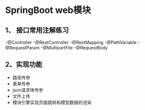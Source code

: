# SpringBoot web模块
## 1、 接口常用注解练习
-@Controller
-@RestController
-@RestMapping
-@PathVariable
-@RequestParam
-@MultipartFile
-@RequestBody

## 2、实现功能
- 路径传参
- 表单传参
- json请求体传参
- 文件上传
- 模块引擎实现页面跳转和模型数据的渲染